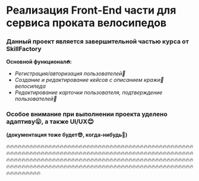 # Реализация Front-End части для сервиса проката велосипедов
###  Данный проект является завершительной частью курса от SkillFactory

**Основной функционал:fire::**
* *Регистрация/авторизация пользователей:baby:*
* *Создание и редактирование кейсов с описанием  кражи:cop: велосипеда*
* *Редактирование карточки пользователя, подтверждение пользователей:baby:*

### Особое внимание при выполнении проекта уделено адаптиву:stuck_out_tongue:, а также UI/UX:blush:

**(документация тоже будет:sunglasses:, когда-нибудь:poop:)**


:fire::fire::fire::fire::fire::fire::fire::fire::fire::fire::fire::fire::fire::fire::fire::fire::fire::fire::fire::fire::fire::fire::fire::fire::fire::fire::fire::fire::fire::fire::fire::fire::fire::fire::fire::fire::fire::fire::fire::fire::fire::fire::fire::fire::fire::fire::fire::fire::fire::fire::fire::fire::fire::fire::fire::fire::fire::fire::fire::fire::fire::fire::fire::fire::fire::fire::fire::fire::fire::fire::fire::fire::fire::fire::fire::fire::fire::fire::fire::fire::fire::fire::fire::fire::fire::fire::fire::fire::fire::fire::fire::fire::fire::fire::fire::fire::fire::fire::fire::fire::fire::fire::fire::fire::fire::fire::fire::fire::fire::fire::fire::fire::fire::fire::fire::fire::fire::fire::fire::fire::fire::fire::fire::fire::fire::fire::fire::fire::fire::fire::fire::fire::fire::fire::fire::fire::fire::fire::fire::fire::fire::fire::fire::fire::fire::fire::fire::fire::fire::fire::fire::fire::fire::fire::fire::fire::fire::fire::fire::fire::fire::fire::fire::fire::fire::fire::fire::fire::fire::fire::fire::fire::fire::fire::fire::fire::fire::fire::fire::fire::fire::fire::fire::fire::fire::fire::fire::fire::fire::fire::fire::fire::fire::fire::fire::fire::fire::fire::fire::fire::fire::fire::fire::fire::fire:
